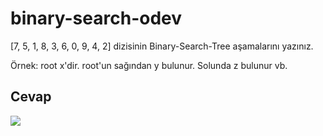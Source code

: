 # binary-search-odev

[7, 5, 1, 8, 3, 6, 0, 9, 4, 2] dizisinin Binary-Search-Tree aşamalarını yazınız.

Örnek: root x'dir. root'un sağından y bulunur. Solunda z bulunur vb.

## Cevap

![](https://github.com/mkaganm/binary-search-odev/blob/main/image_2022-06-16_132158541.png)
